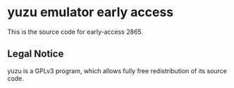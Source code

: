 yuzu emulator early access
=============

This is the source code for early-access 2865.

## Legal Notice

yuzu is a GPLv3 program, which allows fully free redistribution of its source code.